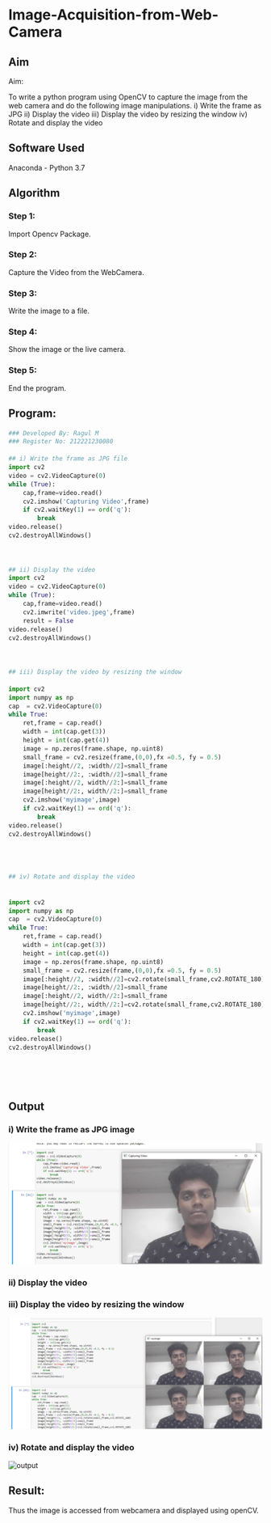 # Image-Acquisition-from-Web-Camera
## Aim
 
Aim:
 
To write a python program using OpenCV to capture the image from the web camera and do the following image manipulations.
i) Write the frame as JPG 
ii) Display the video 
iii) Display the video by resizing the window
iv) Rotate and display the video

## Software Used
Anaconda - Python 3.7
## Algorithm
### Step 1:
Import Opencv Package.

### Step 2:
Capture the Video from the WebCamera.

### Step 3:
Write the image to a file.

### Step 4:
Show the image or the live camera.

### Step 5:
End the program.

## Program:
``` Python
### Developed By: Ragul M
### Register No: 212221230080

## i) Write the frame as JPG file
import cv2
video = cv2.VideoCapture(0)
while (True):
    cap,frame=video.read()
    cv2.imshow('Capturing Video',frame)
    if cv2.waitKey(1) == ord('q'):
        break
video.release()
cv2.destroyAllWindows()



## ii) Display the video
import cv2
video = cv2.VideoCapture(0)
while (True):
    cap,frame=video.read()
    cv2.imwrite('video.jpeg',frame) 
    result = False
video.release()
cv2.destroyAllWindows()



## iii) Display the video by resizing the window

import cv2
import numpy as np
cap  = cv2.VideoCapture(0)
while True:
    ret,frame = cap.read()
    width = int(cap.get(3))
    height = int(cap.get(4))
    image = np.zeros(frame.shape, np.uint8)
    small_frame = cv2.resize(frame,(0,0),fx =0.5, fy = 0.5)
    image[:height//2, :width//2]=small_frame
    image[height//2:, :width//2]=small_frame
    image[:height//2, width//2:]=small_frame
    image[height//2:, width//2:]=small_frame
    cv2.imshow('myimage',image)
    if cv2.waitKey(1) == ord('q'):
        break
video.release()
cv2.destroyAllWindows()
    



## iv) Rotate and display the video


import cv2
import numpy as np
cap  = cv2.VideoCapture(0)
while True:
    ret,frame = cap.read()
    width = int(cap.get(3))
    height = int(cap.get(4))
    image = np.zeros(frame.shape, np.uint8)
    small_frame = cv2.resize(frame,(0,0),fx =0.5, fy = 0.5)
    image[:height//2, :width//2]=cv2.rotate(small_frame,cv2.ROTATE_180)
    image[height//2:, :width//2]=small_frame
    image[:height//2, width//2:]=small_frame
    image[height//2:, width//2:]=cv2.rotate(small_frame,cv2.ROTATE_180)
    cv2.imshow('myimage',image)
    if cv2.waitKey(1) == ord('q'):
        break
video.release()
cv2.destroyAllWindows()






```
## Output

### i) Write the frame as JPG image

![output](https://github.com/ragulmani936/Image-acquisition-from-web-camera/blob/main/img%201.png)

### ii) Display the video



### iii) Display the video by resizing the window

![output](https://github.com/ragulmani936/Image-acquisition-from-web-camera/blob/main/img%202.png)


### iv) Rotate and display the video


![output](https://github.com/ragulmani936/Image-acquisition-from-web-camera/blob/main/img%203.png)



## Result:
Thus the image is accessed from webcamera and displayed using openCV.
